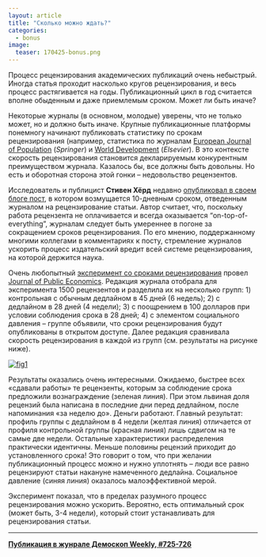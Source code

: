```yaml
---
layout: article
title: "Сколько можно ждать?"
categories: 
  - bonus
image:
  teaser: 170425-bonus.png
---
```


Процесс рецензирования академических публикаций очень небыстрый. Иногда статья проходит насколько кругов рецензирования, и весь процесс растягивается на годы. Публикационный цикл в год считается вполне обыденным и даже приемлемым сроком. Может ли быть иначе?

Некоторые журналы (в основном, молодые) уверены, что не только может, но и должно быть иначе. Крупные публикационные платформы понемногу начинают публиковать статистику по срокам рецензирования (например, статистика по журналам [European Journal of Population][ejp] (*Springer*) и [World Development][wd] (*Elsevier*). В это контексте скорость рецензирования становится декларируемым конкурентным преимуществом журнала. Казалось бы, все должны быть довольны. Но есть и оборотная сторона этой гонки – недовольство рецензентов.

Исследователь и публицист **Стивен Хёрд** недавно [опубликовал в своем блоге пост][post], в котором возмущается 10-дневным сроком, отведенным журналом на рецензирование статьи. Автор считает, что, поскольку работа рецензента не оплачивается и всегда оказывается “on-top-of-everything”, журналам следует быть умереннее в погоне за сокращением сроков рецензирования. По его мнению, поддержанному многими коллегами в комментариях к посту, стремление журналов ускорить процесс издательский вредит всей системе рецензирования, на которой держится наука.

Очень любопытный [эксперимент со сроками рецензирования][exp] провел [Journal of Public Economics][jpe]. Редакция журнала отобрала для эксперимента 1500 рецензентов и разделила их на несколько групп: 1) контрольная с обычным дедлайном в 45 дней (6 недель); 2) с дедлайном в 28 дней (4 недели); 3) с поощрением в 100 долларов при условии соблюдения срока в 28 дней; 4) с элементом социального давления – группе объявили, что сроки рецензирования будут опубликованы в открытом доступе. Далее редакция сравнивала скорость рецензирования в каждой из групп (см. результаты на рисунке ниже).

[![fig1][f1]][f1]  

Результаты оказались очень интересными. Ожидаемо, быстрее всех «сдавали работы» те рецензенты, которым за соблюдение срока предложили вознаграждение (зеленая линия). При этом львиная доля рецензий была написана в последние дни перед дедлайном, после напоминания «за неделю до». Деньги работают. Главный результат: профиль группы с дедлайном в 4 недели (желтая линия) отличается от профиля контрольной группы (красная линия) лишь сдвигом на те самые две недели. Остальные характеристики распределения практически идентичны. Меньше половины рецензий приходит до установленного срока! Это говорит о том, что при желании публикационный процесс можно и нужно уплотнять – люди все равно рецензируют статьи накануне намеченного дедлайна. Социальное давление (синяя линия) оказалось малоэффективной мерой.

Эксперимент показал, что в пределах разумного процесс рецензирования можно ускорить. Вероятно, есть оптимальный срок (может быть, 3-4 недели), который стоит устанавливать для рецензирования статьи.


[f1]: /dem-digest/images/2017/725-fig-bonus.png

[ejp]: http://www.springer.com/social+sciences/population+studies/journal/10680/PSE
[wd]: http://journalinsights.elsevier.com/journals/0305-750X/review_speed
[post]: https://scientistseessquirrel.wordpress.com/2017/04/10/things-that-are-more-important-to-me-that-reviewing-your-manuscript/
[exp]: http://voxeu.org/article/lessons-experiment-referees-journal-public-economics
[jpe]: https://www.journals.elsevier.com/journal-of-public-economics/


***
**[Публикация в жунрале Демоскоп Weekly, #725-726](http://demoscope.ru/weekly/2017/0725/digest03.php)**